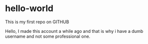 # hello-world
This is my first repo on GITHUB

Hello, I made this account a while ago and that is why i have a dumb username and not some professional one.
